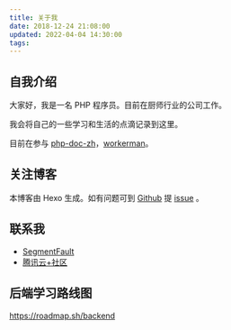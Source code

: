 ```yaml
---
title: 关于我
date: 2018-12-24 21:08:00
updated: 2022-04-04 14:30:00
tags:
---
```

## 自我介绍

大家好，我是一名 PHP 程序员。目前在厨师行业的公司工作。

我会将自己的一些学习和生活的点滴记录到这里。

目前在参与 [php-doc-zh](https://github.com/php/doc-zh)，[workerman](https://github.com/walkor/workerman)。

## 关注博客

本博客由 Hexo 生成。如有问题可到 [Github](https://github.com/mowangjuanzi/blog) 提 [issue](https://github.com/mowangjuanzi/blog/issues) 。

## 联系我

- [SegmentFault](https://segmentfault.com/u/jzdmwjz)
- [腾讯云+社区](https://cloud.tencent.com/developer/user/1340976) 

## 后端学习路线图

https://roadmap.sh/backend